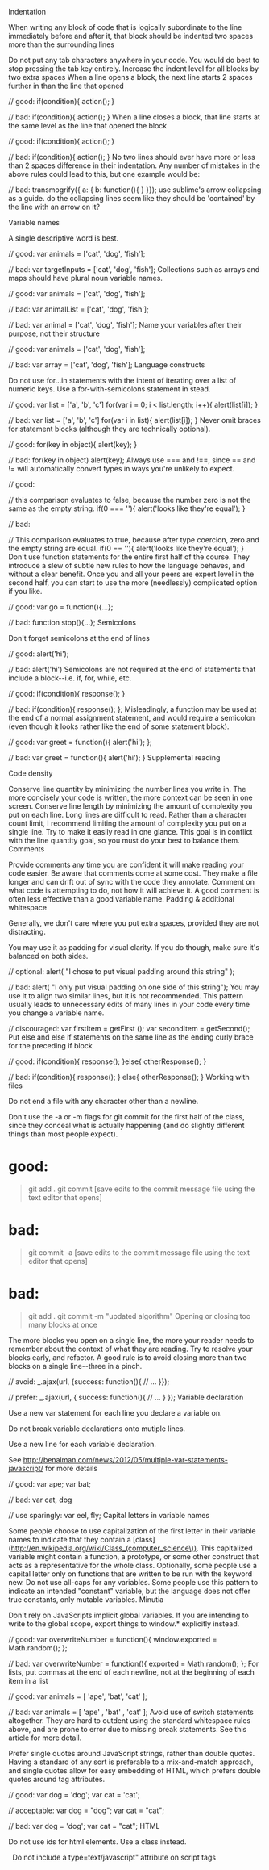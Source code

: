 Indentation

When writing any block of code that is logically subordinate to the line immediately before and after it, that block should be indented two spaces more than the surrounding lines

Do not put any tab characters anywhere in your code. You would do best to stop pressing the tab key entirely.
Increase the indent level for all blocks by two extra spaces
When a line opens a block, the next line starts 2 spaces further in than the line that opened

// good:
if(condition){
  action();
}

// bad:
if(condition){
action();
}
When a line closes a block, that line starts at the same level as the line that opened the block

// good:
if(condition){
  action();
}

// bad:
if(condition){
  action();
  }
No two lines should ever have more or less than 2 spaces difference in their indentation. Any number of mistakes in the above rules could lead to this, but one example would be:

// bad:
transmogrify({
  a: {
    b: function(){
    }
}});
use sublime's arrow collapsing as a guide. do the collapsing lines seem like they should be 'contained' by the line with an arrow on it?

Variable names

A single descriptive word is best.

// good:
var animals = ['cat', 'dog', 'fish'];

// bad:
var targetInputs = ['cat', 'dog', 'fish'];
Collections such as arrays and maps should have plural noun variable names.

// good:
var animals = ['cat', 'dog', 'fish'];

// bad:
var animalList = ['cat', 'dog', 'fish'];

// bad:
var animal = ['cat', 'dog', 'fish'];
Name your variables after their purpose, not their structure

// good:
var animals = ['cat', 'dog', 'fish'];

// bad:
var array = ['cat', 'dog', 'fish'];
Language constructs

Do not use for...in statements with the intent of iterating over a list of numeric keys. Use a for-with-semicolons statement in stead.

// good:
var list = ['a', 'b', 'c']
for(var i = 0; i < list.length; i++){
  alert(list[i]);
}

// bad:
var list = ['a', 'b', 'c']
for(var i in list){
  alert(list[i]);
}
Never omit braces for statement blocks (although they are technically optional).

// good:
for(key in object){
  alert(key);
}

// bad:
for(key in object)
  alert(key);
Always use === and !==, since == and != will automatically convert types in ways you're unlikely to expect.

// good:

// this comparison evaluates to false, because the number zero is not the same as the empty string.
if(0 === ''){
  alert('looks like they\'re equal');
}

// bad:

// This comparison evaluates to true, because after type coercion, zero and the empty string are equal.
if(0 == ''){
  alert('looks like they\'re equal');
}
Don't use function statements for the entire first half of the course. They introduce a slew of subtle new rules to how the language behaves, and without a clear benefit. Once you and all your peers are expert level in the second half, you can start to use the more (needlessly) complicated option if you like.

// good:
var go = function(){...};

// bad:
function stop(){...};
Semicolons

Don't forget semicolons at the end of lines

// good:
alert('hi');

// bad:
alert('hi')
Semicolons are not required at the end of statements that include a block--i.e. if, for, while, etc.

// good:
if(condition){
  response();
}

// bad:
if(condition){
  response();
};
Misleadingly, a function may be used at the end of a normal assignment statement, and would require a semicolon (even though it looks rather like the end of some statement block).

// good:
var greet = function(){
  alert('hi');
};

// bad:
var greet = function(){
  alert('hi');
}
Supplemental reading

Code density

Conserve line quantity by minimizing the number lines you write in. The more concisely your code is written, the more context can be seen in one screen.
Conserve line length by minimizing the amount of complexity you put on each line. Long lines are difficult to read. Rather than a character count limit, I recommend limiting the amount of complexity you put on a single line. Try to make it easily read in one glance. This goal is in conflict with the line quantity goal, so you must do your best to balance them.
Comments

Provide comments any time you are confident it will make reading your code easier.
Be aware that comments come at some cost. They make a file longer and can drift out of sync with the code they annotate.
Comment on what code is attempting to do, not how it will achieve it.
A good comment is often less effective than a good variable name.
Padding & additional whitespace

Generally, we don't care where you put extra spaces, provided they are not distracting.

You may use it as padding for visual clarity. If you do though, make sure it's balanced on both sides.

// optional:
alert( "I chose to put visual padding around this string" );

// bad:
alert( "I only put visual padding on one side of this string");
You may use it to align two similar lines, but it is not recommended. This pattern usually leads to unnecessary edits of many lines in your code every time you change a variable name.

// discouraged:
var firstItem  = getFirst ();
var secondItem = getSecond();
Put else and else if statements on the same line as the ending curly brace for the preceding if block

// good:
if(condition){
  response();
}else{
  otherResponse();
}

// bad:
if(condition){
  response();
}
else{
  otherResponse();
}
Working with files

Do not end a file with any character other than a newline.

Don't use the -a or -m flags for git commit for the first half of the class, since they conceal what is actually happening (and do slightly different things than most people expect).

# good:
> git add .
> git commit
[save edits to the commit message file using the text editor that opens]

# bad:
> git commit -a
[save edits to the commit message file using the text editor that opens]

# bad:
> git add .
> git commit -m "updated algorithm"
Opening or closing too many blocks at once

The more blocks you open on a single line, the more your reader needs to remember about the context of what they are reading. Try to resolve your blocks early, and refactor. A good rule is to avoid closing more than two blocks on a single line--three in a pinch.

// avoid:
_.ajax(url, {success: function(){
  // ...
}});

// prefer:
_.ajax(url, {
  success: function(){
    // ...
  }
});
Variable declaration

Use a new var statement for each line you declare a variable on.

Do not break variable declarations onto mutiple lines.

Use a new line for each variable declaration.

See http://benalman.com/news/2012/05/multiple-var-statements-javascript/ for more details

// good:
var ape;
var bat;

// bad:
var cat,
    dog

// use sparingly:
var eel, fly;
Capital letters in variable names

Some people choose to use capitalization of the first letter in their variable names to indicate that they contain a [class](http://en.wikipedia.org/wiki/Class_(computer_science\)). This capitalized variable might contain a function, a prototype, or some other construct that acts as a representative for the whole class.
Optionally, some people use a capital letter only on functions that are written to be run with the keyword new.
Do not use all-caps for any variables. Some people use this pattern to indicate an intended "constant" variable, but the language does not offer true constants, only mutable variables.
Minutia

Don't rely on JavaScripts implicit global variables. If you are intending to write to the global scope, export things to window.* explicitly instead.

// good:
var overwriteNumber = function(){
  window.exported = Math.random();
};

// bad:
var overwriteNumber = function(){
  exported = Math.random();
};
For lists, put commas at the end of each newline, not at the beginning of each item in a list

// good:
var animals = [
  'ape',
  'bat',
  'cat'
];

// bad:
var animals = [
    'ape'
  , 'bat'
  , 'cat'
];
Avoid use of switch statements altogether. They are hard to outdent using the standard whitespace rules above, and are prone to error due to missing break statements. See this article for more detail.

Prefer single quotes around JavaScript strings, rather than double quotes. Having a standard of any sort is preferable to a mix-and-match approach, and single quotes allow for easy embedding of HTML, which prefers double quotes around tag attributes.

// good:
var dog = 'dog';
var cat = 'cat';

// acceptable:
var dog = "dog";
var cat = "cat";

// bad:
var dog = 'dog';
var cat = "cat";
HTML

Do not use ids for html elements. Use a class instead.

<!-- good -->
<img class="lucy" />

<!-- bad -->
<img id="lucy" />
Do not include a type=text/javascript" attribute on script tags

<!-- good -->
<script src="a.js"></script>

<!-- bad -->
<script src="a.js" type="text/javascript"></script>